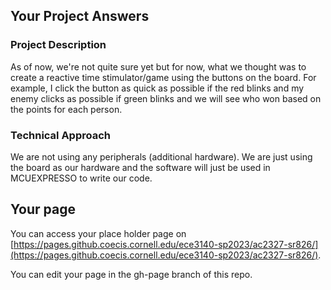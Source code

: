 ## Your Project Answers

### Project Description

As of now, we're not quite sure yet but for now, what we thought was to create a reactive time stimulator/game using the buttons on the board. For example, I click the button as quick as possible if the red blinks and my enemy clicks as possible if green blinks and we will see who won based on the points for each person. 
### Technical Approach

We are not using any peripherals (additional hardware). We are just using the board as our hardware and the software will just be used in MCUEXPRESSO to write our code. 
## Your page
You can access your place holder page on [https://pages.github.coecis.cornell.edu/ece3140-sp2023/ac2327-sr826/](https://pages.github.coecis.cornell.edu/ece3140-sp2023/ac2327-sr826/).

You can edit your page in the gh-page branch of this repo.
